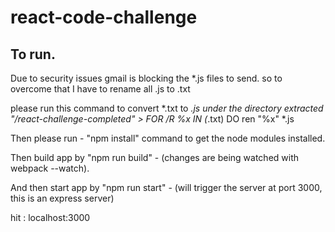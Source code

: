 # react-code-challenge

To run.
-------------

Due to security issues gmail is blocking the *.js files to send.
so to overcome that I have to rename all .js to .txt
 
please run this command to convert *.txt to *.js under the directory extracted "/react-challenge-completed"
	> FOR /R %x IN (*.txt) DO ren "%x" *.js

Then please run - "npm install" command to get the node modules installed.

Then build app by "npm run build" - (changes are being watched with webpack --watch).

And then start app by "npm run start" - (will trigger the server at port 3000, this is an express server)

hit : localhost:3000
